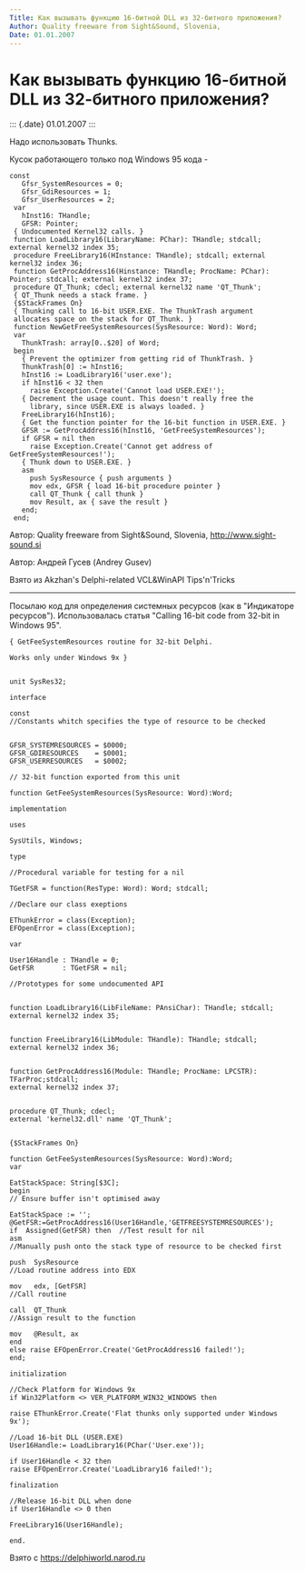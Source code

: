 ```yaml
---
Title: Как вызывать функцию 16-битной DLL из 32-битного приложения?
Author: Quality freeware from Sight&Sound, Slovenia,
Date: 01.01.2007
---
```


Как вызывать функцию 16-битной DLL из 32-битного приложения?
============================================================

::: {.date}
01.01.2007
:::

Надо использовать Thunks.

Кусок работающего только под Windows 95 кода -

    const
       Gfsr_SystemResources = 0;
       Gfsr_GdiResources = 1;
       Gfsr_UserResources = 2;
     var
       hInst16: THandle;
       GFSR: Pointer;
     { Undocumented Kernel32 calls. }
     function LoadLibrary16(LibraryName: PChar): THandle; stdcall; external kernel32 index 35;
     procedure FreeLibrary16(HInstance: THandle); stdcall; external kernel32 index 36;
     function GetProcAddress16(Hinstance: THandle; ProcName: PChar): Pointer; stdcall; external kernel32 index 37;
     procedure QT_Thunk; cdecl; external kernel32 name 'QT_Thunk';
     { QT_Thunk needs a stack frame. }
     {$StackFrames On}
     { Thunking call to 16-bit USER.EXE. The ThunkTrash argument
     allocates space on the stack for QT_Thunk. }
     function NewGetFreeSystemResources(SysResource: Word): Word;
     var
       ThunkTrash: array[0..$20] of Word;
     begin
       { Prevent the optimizer from getting rid of ThunkTrash. }
       ThunkTrash[0] := hInst16;
       hInst16 := LoadLibrary16('user.exe');
       if hInst16 < 32 then
         raise Exception.Create('Cannot load USER.EXE!');
       { Decrement the usage count. This doesn't really free the
         library, since USER.EXE is always loaded. }
       FreeLibrary16(hInst16);
       { Get the function pointer for the 16-bit function in USER.EXE. }
       GFSR := GetProcAddress16(hInst16, 'GetFreeSystemResources');
       if GFSR = nil then
         raise Exception.Create('Cannot get address of GetFreeSystemResources!');
       { Thunk down to USER.EXE. }
       asm
         push SysResource { push arguments }
         mov edx, GFSR { load 16-bit procedure pointer }
         call QT_Thunk { call thunk }
         mov Result, ax { save the result }
       end;
     end;

Автор: Quality freeware from Sight&Sound, Slovenia,
http://www.sight-sound.si

Автор: Андрей Гусев (Andrey Gusev)

Взято из Akzhan\'s Delphi-related VCL&WinAPI Tips\'n\'Tricks

------------------------------------------------------------------------

Посылаю код для определения системных ресурсов (как в \"Индикаторе
ресурсов\"). Использовалась статья \"Calling 16-bit code from 32-bit in
Windows 95\".

    { GetFeeSystemResources routine for 32-bit Delphi.
     
    Works only under Windows 9x }
     
     
    unit SysRes32;
     
    interface
     
    const
    //Constants whitch specifies the type of resource to be checked
     
     
    GFSR_SYSTEMRESOURCES = $0000;
    GFSR_GDIRESOURCES    = $0001;
    GFSR_USERRESOURCES   = $0002;
     
    // 32-bit function exported from this unit
     
    function GetFeeSystemResources(SysResource: Word):Word;
     
    implementation
     
    uses
     
    SysUtils, Windows;
     
    type
     
    //Procedural variable for testing for a nil
     
    TGetFSR = function(ResType: Word): Word; stdcall;
     
    //Declare our class exeptions
     
    EThunkError = class(Exception);
    EFOpenError = class(Exception);
     
    var
     
    User16Handle : THandle = 0;
    GetFSR       : TGetFSR = nil;
     
    //Prototypes for some undocumented API
     
     
    function LoadLibrary16(LibFileName: PAnsiChar): THandle; stdcall;
    external kernel32 index 35;
     
     
    function FreeLibrary16(LibModule: THandle): THandle; stdcall;
    external kernel32 index 36;
     
     
    function GetProcAddress16(Module: THandle; ProcName: LPCSTR): TFarProc;stdcall;
    external kernel32 index 37;
     
     
    procedure QT_Thunk; cdecl;
    external 'kernel32.dll' name 'QT_Thunk';
     
     
    {$StackFrames On}
     
    function GetFeeSystemResources(SysResource: Word):Word;
    var
     
    EatStackSpace: String[$3C];
    begin
    // Ensure buffer isn't optimised away
     
    EatStackSpace := '';
    @GetFSR:=GetProcAddress16(User16Handle,'GETFREESYSTEMRESOURCES');
    if  Assigned(GetFSR) then  //Test result for nil
    asm
    //Manually push onto the stack type of resource to be checked first
     
    push  SysResource
    //Load routine address into EDX
     
    mov   edx, [GetFSR]
    //Call routine
     
    call  QT_Thunk
    //Assign result to the function
     
    mov   @Result, ax
    end
    else raise EFOpenError.Create('GetProcAddress16 failed!');
    end;
     
    initialization
     
    //Check Platform for Windows 9x
    if Win32Platform <> VER_PLATFORM_WIN32_WINDOWS then
     
    raise EThunkError.Create('Flat thunks only supported under Windows 9x');
     
    //Load 16-bit DLL (USER.EXE)
    User16Handle:= LoadLibrary16(PChar('User.exe'));
     
    if User16Handle < 32 then
    raise EFOpenError.Create('LoadLibrary16 failed!');
     
    finalization
     
    //Release 16-bit DLL when done
    if User16Handle <> 0 then
     
    FreeLibrary16(User16Handle);
     
    end.

Взято с <https://delphiworld.narod.ru>
